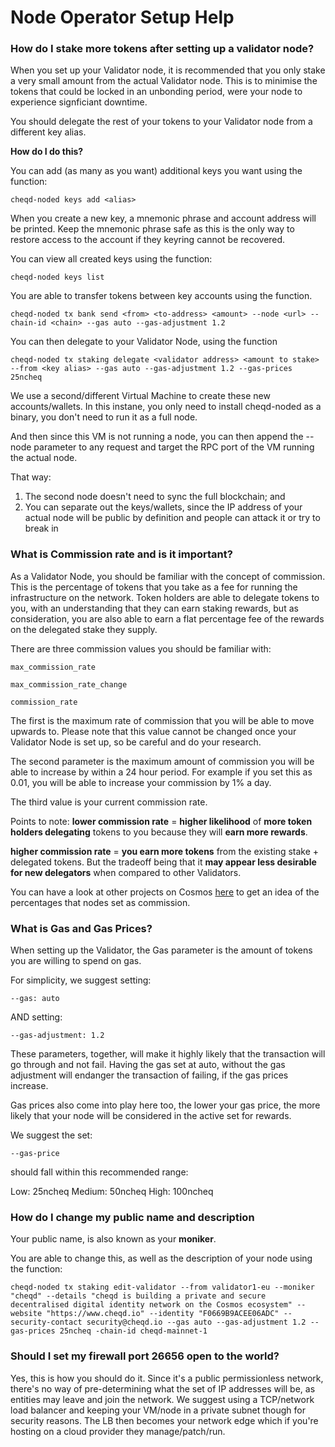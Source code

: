 # Node Operator Setup Help

### How do I **stake** more tokens after setting up a validator node?

When you set up your Validator node, it is recommended that you only stake a very small amount from the actual Validator node. This is to minimise the tokens that could be locked in an unbonding period, were your node to experience signficiant downtime.

You should delegate the rest of your tokens to your Validator node from a different key alias. 

**How do I do this?**

You can add (as many as you want) additional keys you want using the function:

```
cheqd-noded keys add <alias>
```
When you create a new key, a mnemonic phrase and account address will be printed. Keep the mnemonic phrase safe as this is the only way to restore access to the account if they keyring cannot be recovered.

You can view all created keys using the function:

```
cheqd-noded keys list
```

You are able to transfer tokens between key accounts using the function.

```
cheqd-noded tx bank send <from> <to-address> <amount> --node <url> --chain-id <chain> --gas auto --gas-adjustment 1.2
```
  
You can then delegate to your Validator Node, using the function

```
cheqd-noded tx staking delegate <validator address> <amount to stake> --from <key alias> --gas auto --gas-adjustment 1.2 --gas-prices 25ncheq 
```

We use a second/different Virtual Machine to create these new accounts/wallets. In this instane, you only need to install cheqd-noded as a binary, you don't need to run it as a full node.

And then since this VM is not running a node, you can then append the --node parameter to any request and target the RPC port of the VM running the actual node.

That way:
1.  The second node doesn't need to sync the full blockchain; and
2.  You can separate out the keys/wallets, since the IP address of your actual node will be public by definition and people can attack it or try to break in


### What is Commission rate and is it important?

As a Validator Node, you should be familiar with the concept of commission. This is the percentage of tokens that you take as a fee for running the infrastructure on the network. Token holders are able to delegate tokens to you, with an understanding that they can earn staking rewards, but as consideration, you are also able to earn a flat percentage fee of the rewards on the delegated stake they supply.

There are three commission values you should be familiar with:

```
max_commission_rate

max_commission_rate_change

commission_rate
```
The first is the maximum rate of commission that you will be able to move upwards to. Please note that this value cannot be changed once your Validator Node is set up, so be careful and do your research. 

The second parameter is the maximum amount of commission you will be able to increase by within a 24 hour period. For example if you set this as 0.01, you will be able to increase your commission by 1% a day.

The third value is your current commission rate. 

Points to note: **lower commission rate** = **higher likelihood** of **more token holders delegating** tokens to you because they will **earn more rewards**.

**higher commission rate** = **you earn more tokens** from the existing stake + delegated tokens. But the tradeoff being that it **may appear less desirable for new delegators** when compared to other Validators.

You can have a look at other projects on Cosmos [here](https://www.mintscan.io/cosmos) to get an idea of the percentages that nodes set as commission.

### What is Gas and Gas Prices?

When setting up the Validator, the Gas parameter is the amount of tokens you are willing to spend on gas.

For simplicity, we suggest setting:

```
--gas: auto
```

AND setting:

```
--gas-adjustment: 1.2
```

These parameters, together, will make it highly likely that the transaction will go through and not fail. Having the gas set at auto, without the gas adjustment will endanger the transaction of failing, if the gas prices increase. 

Gas prices also come into play here too, the lower your gas price, the more likely that your node will be considered in the active set for rewards.

We suggest the set:

```
--gas-price
```

should fall within this recommended range:

Low: 25ncheq
Medium: 50ncheq 
High: 100ncheq 


### How do I change my public name and description

Your public name, is also known as your **moniker**. 

You are able to change this, as well as the description of your node using the function:

```
cheqd-noded tx staking edit-validator --from validator1-eu --moniker "cheqd" --details "cheqd is building a private and secure decentralised digital identity network on the Cosmos ecosystem" --website "https://www.cheqd.io" --identity "F0669B9ACEE06ADC" --security-contact security@cheqd.io --gas auto --gas-adjustment 1.2 --gas-prices 25ncheq -chain-id cheqd-mainnet-1
```

### Should I set my firewall port 26656 open to the world?

Yes, this is how you should do it. Since it's a public permissionless network, there's no way of pre-determining what the set of IP addresses will be, as entities may leave and join the network. We suggest using a TCP/network load balancer and keeping your VM/node in a private subnet though for security reasons. The LB then becomes your network edge which if you're hosting on a cloud provider they manage/patch/run.


